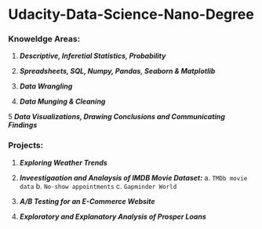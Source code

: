 # Udacity-Data-Science-Nano-Degree

### Knoweldge Areas:

1. ***Descriptive, Inferetial Statistics, Probability***

2. ***Spreadsheets, SQL, Numpy, Pandas, Seaborn & Matplotlib***

3. ***Data Wrangling***

4. ***Data Munging & Cleaning***

5 ***Data Visualizations, Drawing Conclusions and Communicating Findings***


### Projects:
1. ***Exploring Weather Trends***

2. ***Inveestigaation and Analaysis of IMDB Movie Dataset:***
    a. ```TMDb movie data```
    b. ```No-show appointments```
    c. ```Gapminder World```
    
 3. ***A/B Testing for an E-Commerce Website***
 
 4. ***Exploratory and Explanatory Analysis of Prosper Loans***
